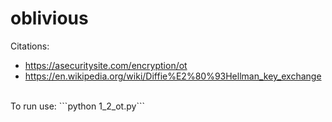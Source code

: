 # oblivious

Citations:

   - https://asecuritysite.com/encryption/ot
   - https://en.wikipedia.org/wiki/Diffie%E2%80%93Hellman_key_exchange

<br>
To run use:  
```python 1_2_ot.py```
